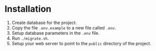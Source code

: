 Installation
=============
1. Create database for the project.
1. Copy the file `.env.example` to a new file called `.env`.
1. Setup database parameters in the `.env` file.
1. Run `./migrate.sh`.
1. Setup your web server to point to the `public` directory of the project.
